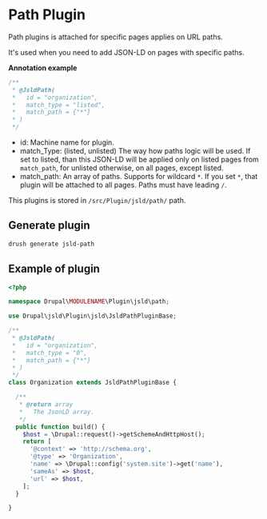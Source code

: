 # Path Plugin

Path plugins is attached for specific pages applies on URL paths.

It's used when you need to add JSON-LD on pages with specific paths.

**Annotation example**

```php
/**
 * @JsldPath(
 *   id = "organization",
 *   match_type = "listed",
 *   match_path = {"*"}
 * )
 */
```

- id: Machine name for plugin.
- match_Type: (listed, unlisted) The way how paths logic will be used. If set to listed, than this JSON-LD will be applied only on listed pages from `match_path`, for unlisted otherwise, on all pages, except listed.
- match_path: An array of paths. Supports for wildcard `*`. If you set `*`, that plugin will be attached to all pages. Paths must have leading `/`.

This plugins is stored in `/src/Plugin/jsld/path/` path.

## Generate plugin

```sh
drush generate jsld-path
```

## Example of plugin

```php
<?php

namespace Drupal\MODULENAME\Plugin\jsld\path;

use Drupal\jsld\Plugin\jsld\JsldPathPluginBase;

/**
 * @JsldPath(
 *   id = "organization",
 *   match_type = "0",
 *   match_path = {"*"}
 * )
 */
class Organization extends JsldPathPluginBase {

  /**
   * @return array
   *   The JsonLD array.
   */
  public function build() {
    $host = \Drupal::request()->getSchemeAndHttpHost();
    return [
      '@context' => 'http://schema.org',
      '@type' => 'Organization',
      'name' => \Drupal::config('system.site')->get('name'),
      'sameAs' => $host,
      'url' => $host,
    ];
  }

}
```